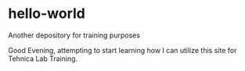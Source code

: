 # hello-world
Another depository for training purposes

Good Evening, attempting to start learning how I can utilize this site for Tehnica Lab Training.
